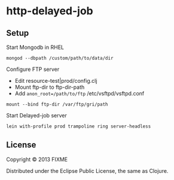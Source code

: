 # http-delayed-job

## Setup
Start Mongodb in RHEL
```
mongod --dbpath /custom/path/to/data/dir
```

Configure FTP server
* Edit resource-test|prod/config.clj
* Mount ftp-dir to ftp-dir-path
* Add `anon_root=/path/to/ftp` /etc/vsftpd/vsftpd.conf
```
mount --bind ftp-dir /var/ftp/gri/path
```

Start Delayed-job server
```sh
lein with-profile prod trampoline ring server-headless
```

## License

Copyright © 2013 FIXME

Distributed under the Eclipse Public License, the same as Clojure.
